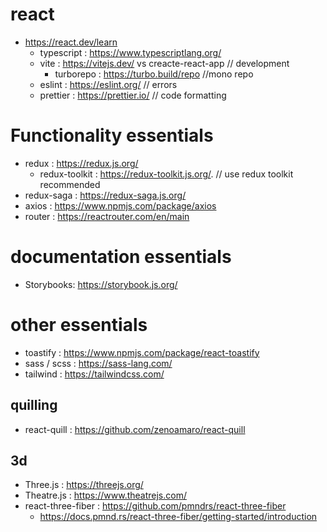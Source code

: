 
# react
- https://react.dev/learn
    - typescript : https://www.typescriptlang.org/
    - vite : https://vitejs.dev/ vs creacte-react-app  // development
       - turborepo : https://turbo.build/repo //mono repo
    - eslint : https://eslint.org/                     // errors 
    - prettier : https://prettier.io/                  // code formatting


 # Functionality essentials
- redux : https://redux.js.org/
    - redux-toolkit : https://redux-toolkit.js.org/. // use redux toolkit recommended
- redux-saga : https://redux-saga.js.org/
- axios : https://www.npmjs.com/package/axios
- router : https://reactrouter.com/en/main

# documentation essentials
 - Storybooks: https://storybook.js.org/

# other essentials
- toastify : https://www.npmjs.com/package/react-toastify
- sass / scss : https://sass-lang.com/
- tailwind : https://tailwindcss.com/


## quilling
- react-quill : https://github.com/zenoamaro/react-quill


## 3d
- Three.js : https://threejs.org/
- Theatre.js : https://www.theatrejs.com/
- react-three-fiber : https://github.com/pmndrs/react-three-fiber 
    - https://docs.pmnd.rs/react-three-fiber/getting-started/introduction